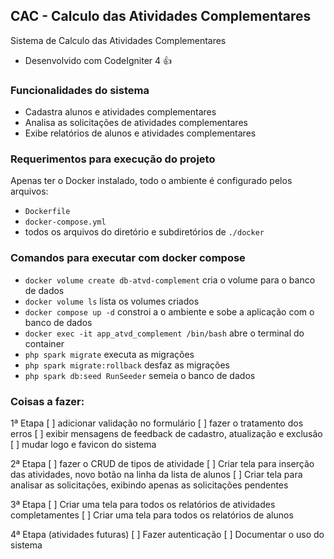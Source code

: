 ## CAC - Calculo das Atividades Complementares
Sistema de Calculo das Atividades Complementares
- Desenvolvido com CodeIgniter 4 :+1:

### Funcionalidades do sistema
- Cadastra alunos e atividades complementares
- Analisa as solicitações de atividades complementares
- Exibe relatórios de alunos e atividades complementares

### Requerimentos para execução do projeto

Apenas ter o Docker instalado,
todo o ambiente é configurado pelos arquivos:
- `Dockerfile`
- `docker-compose.yml`
- todos os arquivos do diretório e subdiretórios de `./docker`

### Comandos para executar com docker compose

- `docker volume create db-atvd-complement`
cria o volume para o banco de dados
- `docker volume ls`
lista os volumes criados
- `docker compose up -d`
constroi a o ambiente e sobe a aplicação com o banco de dados
- `docker exec -it app_atvd_complement /bin/bash`
abre o terminal do container
- `php spark migrate`
executa as migrações
- `php spark migrate:rollback`
desfaz as migrações
- `php spark db:seed RunSeeder`
semeia o banco de dados


### Coisas a fazer:

1ª Etapa
 [ ] adicionar validação no formulário
 [ ] fazer o tratamento dos erros
 [ ] exibir mensagens de feedback de cadastro, atualização e exclusão
 [ ] mudar logo e favicon do sistema

2ª Etapa
 [ ] fazer o CRUD de tipos de atividade
 [ ] Criar tela para inserção das atividades, novo botão na linha da lista de alunos
 [ ] Criar tela para analisar as solicitações, exibindo apenas as solicitações pendentes

3ª Etapa
 [ ] Criar uma tela para todos os relatórios de atividades completamentes
 [ ] Criar uma tela para todos os relatórios de alunos

4ª Etapa (atividades futuras)
 [ ] Fazer autenticação
 [ ] Documentar o uso do sistema
 

